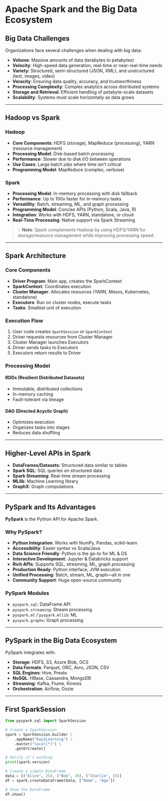 # Apache Spark and the Big Data Ecosystem

## Big Data Challenges

Organizations face several challenges when dealing with big data:

- **Volume**: Massive amounts of data (terabytes to petabytes)
- **Velocity**: High-speed data generation, real-time or near-real-time needs
- **Variety**: Structured, semi-structured (JSON, XML), and unstructured (text, images, video)
- **Veracity**: Ensuring data quality, accuracy, and trustworthiness
- **Processing Complexity**: Complex analytics across distributed systems
- **Storage and Retrieval**: Efficient handling of petabyte-scale datasets
- **Scalability**: Systems must scale horizontally as data grows

---

## Hadoop vs Spark

### Hadoop

- **Core Components**: HDFS (storage), MapReduce (processing), YARN (resource management)
- **Processing Model**: Disk-based batch processing
- **Performance**: Slower due to disk I/O between operations
- **Use Cases**: Large batch jobs where time isn’t critical
- **Programming Model**: MapReduce (complex, verbose)

### Spark

- **Processing Model**: In-memory processing with disk fallback
- **Performance**: Up to 100x faster for in-memory tasks
- **Versatility**: Batch, streaming, ML, and graph processing
- **Programming Model**: Concise APIs (Python, Scala, Java, R)
- **Integration**: Works with HDFS, YARN, standalone, or cloud
- **Real-Time Processing**: Native support via Spark Streaming

> 💡 **Note**: Spark complements Hadoop by using HDFS/YARN for storage/resource management while improving processing speed.

---

## Spark Architecture

### Core Components

- **Driver Program**: Main app, creates the SparkContext
- **SparkContext**: Coordinates execution
- **Cluster Manager**: Allocates resources (YARN, Mesos, Kubernetes, standalone)
- **Executors**: Run on cluster nodes, execute tasks
- **Tasks**: Smallest unit of execution

### Execution Flow

1. User code creates `SparkSession` or `SparkContext`
2. Driver requests resources from Cluster Manager
3. Cluster Manager launches Executors
4. Driver sends tasks to Executors
5. Executors return results to Driver

### Processing Model

#### RDDs (Resilient Distributed Datasets)

- Immutable, distributed collections
- In-memory caching
- Fault-tolerant via lineage

#### DAG (Directed Acyclic Graph)

- Optimizes execution
- Organizes tasks into stages
- Reduces data shuffling

---

## Higher-Level APIs in Spark

- **DataFrames/Datasets**: Structured data similar to tables
- **Spark SQL**: SQL queries on structured data
- **Spark Streaming**: Real-time stream processing
- **MLlib**: Machine Learning library
- **GraphX**: Graph computations

---

## PySpark and Its Advantages

**PySpark** is the Python API for Apache Spark.

### Why PySpark?

- **Python Integration**: Works with NumPy, Pandas, scikit-learn
- **Accessibility**: Easier syntax vs Scala/Java
- **Data Science Friendly**: Python is the go-to for ML & DS
- **Interactive Development**: Jupyter & Databricks support
- **Rich APIs**: Supports SQL, streaming, ML, graph processing
- **Production Ready**: Python interface, JVM execution
- **Unified Processing**: Batch, stream, ML, graph—all in one
- **Community Support**: Huge open-source community

### PySpark Modules

- `pyspark.sql`: DataFrame API
- `pyspark.streaming`: Stream processing
- `pyspark.ml` / `pyspark.mllib`: ML
- `pyspark.graphx`: Graph processing

---

## PySpark in the Big Data Ecosystem

PySpark integrates with:

- **Storage**: HDFS, S3, Azure Blob, GCS
- **Data Formats**: Parquet, ORC, Avro, JSON, CSV
- **SQL Engines**: Hive, Presto
- **NoSQL**: HBase, Cassandra, MongoDB
- **Streaming**: Kafka, Flume, Kinesis
- **Orchestration**: Airflow, Oozie

---

## First SparkSession

```python
from pyspark.sql import SparkSession

# Create a SparkSession
spark = SparkSession.builder \
    .appName("Day1Learning") \
    .master("local[*]") \
    .getOrCreate()

# Verify it's working
print(spark.version)

# Create a simple DataFrame
data = [("Alice", 25), ("Bob", 30), ("Charlie", 35)]
df = spark.createDataFrame(data, ["Name", "Age"])

# Show the DataFrame
df.show()
